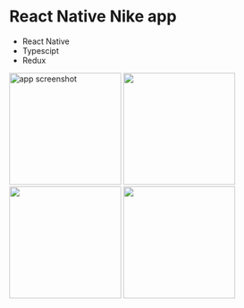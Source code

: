 # React Native Nike app

 - React Native
 - Typescipt
 - Redux

<img src="https://github-production-user-asset-6210df.s3.amazonaws.com/101810764/239952744-439dddfa-7fad-428f-93cd-aa84c6f6518d.png" alt="app screenshot" width="200" />
<img src="https://github.com/matvii1/NikeApp/assets/101810764/13f314e6-1380-4daa-9fc1-c4413499e7d0"  width="200" />
<img src="https://github.com/matvii1/NikeApp/assets/101810764/4e15a2fe-00ff-40a4-87fb-a5913247b7d6" width="200" />
<img src="https://github.com/matvii1/NikeApp/assets/101810764/e591ea46-4043-4995-b609-0c3a579c7a85" width="200" />
